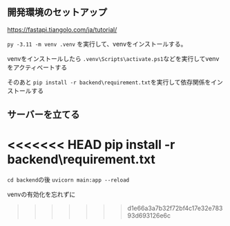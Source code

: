 ## 開発環境のセットアップ

https://fastapi.tiangolo.com/ja/tutorial/

`py -3.11 -m venv .venv`
を実行して、venvをインストールする。

venvをインストールしたら
`.venv\Scripts\activate.ps1`などを実行してvenvをアクティベートする

そのあと
`pip install -r backend\requirement.txt`を実行して依存関係をインストールする

## サーバーを立てる

<<<<<<< HEAD
pip install -r backend\requirement.txt
=======
`cd backend`の後
`uvicorn main:app --reload`

venvの有効化を忘れずに
>>>>>>> d1e66a3a7b32f72bf4c17e32e78393d693126e6c
